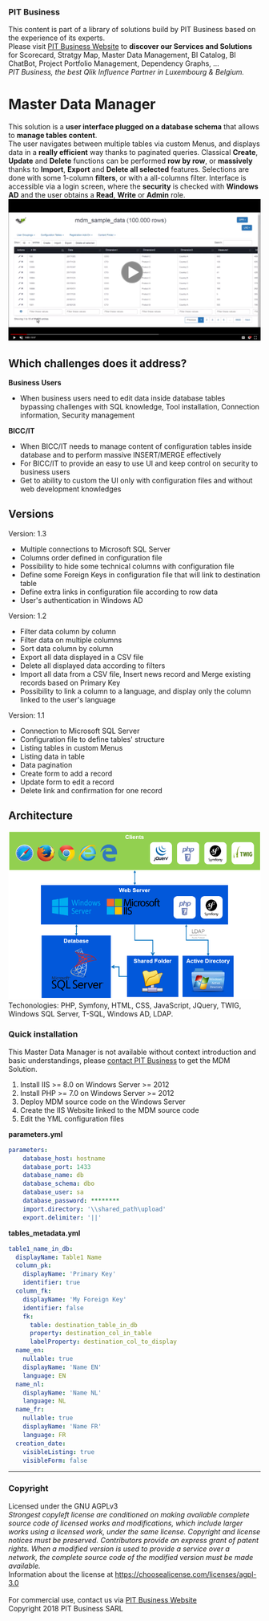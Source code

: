 ### PIT Business
This content is part of a library of solutions build by PIT Business based on the experience of its experts.<br>
Please visit [PIT Business Website](http://www.pit-business.com) to **discover our Services and Solutions** for Scorecard, Stratgy Map, Master Data Management, BI Catalog, BI ChatBot, Project Portfolio Management, Dependency Graphs, ...<br>
*PIT Business, the best Qlik Influence Partner in Luxembourg & Belgium.*<br>

# Master Data Manager
This solution is a **user interface plugged on a database schema** that allows to **manage tables content**.<br>
The user navigates between multiple tables via custom Menus, and displays data in a **really efficient** way thanks to paginated queries. Classical **Create**, **Update** and **Delete** functions can be performed **row by row**, or **massively** thanks to **Import**, **Export** and **Delete all selected** features. Selections are done with some 1-column **filters**, or with a all-columns filter. Interface is accessible via a login screen, where the **security** is checked with **Windows AD** and the user obtains a **Read**, **Write** or **Admin** role.<br>
[![Scorecard - PIT Business - Screencast](img/mdm-screenshot-playvideo.png)](https://drive.google.com/file/d/1K6vq7hg0fNSlUcyiB98MaFzOOW0gdlqw/preview)<br>

## Which challenges does it address?

**Business Users**
- When business users need to edit data inside database tables bypassing challenges with SQL knowledge, Tool installation, Connection information, Security management

**BICC/IT**
 - When BICC/IT needs to manage content of configuration tables inside database and to perform massive INSERT/MERGE effectively
 - For BICC/IT to provide an easy to use UI and keep control on security to business users
 - Get to ability to custom the UI only with configuration files and without web development knowledges

## Versions

Version: 1.3
  -  Multiple connections to Microsoft SQL Server
  -  Columns order defined in configuration file
  -  Possibility to hide some technical columns with configuration file
  -  Define some Foreign Keys in configuration file that will link to destination table
  -  Define extra links in configuration file according to row data
  -  User's authentication in Windows AD

Version: 1.2
  -  Filter data column by column
  -  Filter data on multiple columns
  -  Sort data column by column
  -  Export all data displayed in a CSV file
  -  Delete all displayed data according to filters
  -  Import all data from a CSV file, Insert news record and Merge existing records based on Primary Key
  -  Possibility to link a column to a language, and display only the column linked to the user's language

Version: 1.1
  -  Connection to Microsoft SQL Server
  -  Configuration file to define tables' structure
  -  Listing tables in custom Menus
  -  Listing data in table
  -  Data pagination
  -  Create form to add a record
  -  Update form to edit a record
  -  Delete link and confirmation for one record

## Architecture
![Master Data Manager - PIT Business - Architecture](img/mdm-architecture.png)<br>
Techonologies: PHP, Symfony, HTML, CSS, JavaScript, JQuery, TWIG, Windows SQL Server, T-SQL, Windows AD, LDAP.

### Quick installation
This Master Data Manager is not available without context introduction and basic understandings, please [contact PIT Business](http://www.pit-business.com) to get the MDM Solution.<br>

1. Install IIS >= 8.0 on Windows Server >= 2012
2. Install PHP >= 7.0 on Windows Server >= 2012
3. Deploy MDM source code on the Windows Server
4. Create the IIS Website linked to the MDM source code
5. Edit the YML configuration files

**parameters.yml**<br>
```yml
parameters:
    database_host: hostname
    database_port: 1433
    database_name: db
    database_schema: dbo
    database_user: sa
    database_password: ********
    import.directory: '\\shared_path\upload'
    export.delimiter: '||'
```

**tables_metadata.yml**<br>
```yml
table1_name_in_db:
  displayName: Table1 Name
  column_pk:
    displayName: 'Primary Key'
    identifier: true
  column_fk:
    displayName: 'My Foreign Key'
    identifier: false
    fk:
      table: destination_table_in_db
      property: destination_col_in_table
      labelProperty: destination_col_to_display
  name_en:
    nullable: true
    displayName: 'Name EN'
    language: EN
  name_nl:
    displayName: 'Name NL'
    language: NL
  name_fr:
    nullable: true
    displayName: 'Name FR'
    language: FR
  creation_date:
    visibleListing: true
    visibleForm: false
```
----------

### Copyright
Licensed under the GNU AGPLv3<br>
*Strongest copyleft license are conditioned on making available complete source code of licensed works and modifications, which include larger works using a licensed work, under the same license. Copyright and license notices must be preserved. Contributors provide an express grant of patent rights. When a modified version is used to provide a service over a network, the complete source code of the modified version must be made available.*<br>
Information about the license at https://choosealicense.com/licenses/agpl-3.0<br>
<br>
For commercial use, contact us via [PIT Business Website](http://www.pit-business.com)<br>
Copyright 2018 PIT Business SARL<br>
